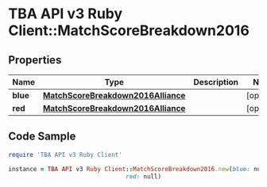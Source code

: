 # TBA API v3 Ruby Client::MatchScoreBreakdown2016

## Properties

Name | Type | Description | Notes
------------ | ------------- | ------------- | -------------
**blue** | [**MatchScoreBreakdown2016Alliance**](MatchScoreBreakdown2016Alliance.md) |  | [optional] 
**red** | [**MatchScoreBreakdown2016Alliance**](MatchScoreBreakdown2016Alliance.md) |  | [optional] 

## Code Sample

```ruby
require 'TBA API v3 Ruby Client'

instance = TBA API v3 Ruby Client::MatchScoreBreakdown2016.new(blue: null,
                                 red: null)
```


